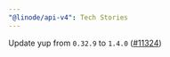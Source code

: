 ```yaml
---
"@linode/api-v4": Tech Stories
---
```


Update yup from `0.32.9` to `1.4.0` ([#11324](https://github.com/linode/manager/pull/11324))
